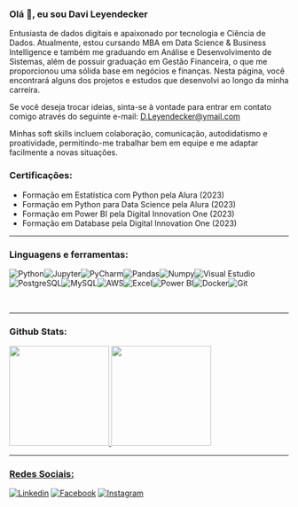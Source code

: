 ### Olá 🖖, eu sou **Davi Leyendecker**

Entusiasta de dados digitais e apaixonado por tecnologia e Ciência de Dados. Atualmente, estou cursando MBA em Data Science & Business Intelligence e também me graduando em Análise e Desenvolvimento de Sistemas, além de possuir graduação em Gestão Financeira, o que me proporcionou uma sólida base em negócios e finanças. Nesta página, você encontrará alguns dos projetos e estudos que desenvolvi ao longo da minha carreira.

Se você deseja trocar ideias, sinta-se à vontade para entrar em contato comigo através do seguinte e-mail: D.Leyendecker@ymail.com

Minhas soft skills incluem colaboração, comunicação, autodidatismo e proatividade, permitindo-me trabalhar bem em equipe e me adaptar facilmente a novas situações.


### Certificações:
- Formação em Estatística com Python pela Alura (2023)
- Formação em Python para Data Science pela Alura (2023)
- Formação em Power BI pela Digital Innovation One (2023)
- Formação em Database pela Digital Innovation One (2023)
  
___
### Linguagens e ferramentas:

![Python](https://img.shields.io/badge/Python-FFD43B?style=for-the-badge&logo=python&logoColor=blue)![Jupyter](	https://img.shields.io/badge/Jupyter-F37626.svg?&style=for-the-badge&logo=Jupyter&logoColor=white)![PyCharm](https://img.shields.io/badge/PyCharm-000000.svg?&style=for-the-badge&logo=PyCharm&logoColor=white)![Pandas](https://img.shields.io/badge/Pandas-2C2D72?style=for-the-badge&logo=pandas&logoColor=white)![Numpy](https://img.shields.io/badge/Numpy-777BB4?style=for-the-badge&logo=numpy&logoColor=white)![Visual Estudio](https://img.shields.io/badge/VSCode-0078D4?style=for-the-badge&logo=visual%20studio%20code&logoColor=white)![PostgreSQL](https://img.shields.io/badge/PostgreSQL-316192?style=for-the-badge&logo=postgresql&logoColor=white)![MySQL](https://img.shields.io/badge/MySQL-005C84?style=for-the-badge&logo=mysql&logoColor=white)![AWS](https://img.shields.io/badge/Amazon_AWS-FF9900?style=for-the-badge&logo=amazonaws&logoColor=white)![Excel](https://img.shields.io/badge/Microsoft_Excel-217346?style=for-the-badge&logo=microsoft-excel&logoColor=white)![Power BI](https://img.shields.io/badge/PowerBI-F2C811?style=for-the-badge&logo=Power%20BI&logoColor=white)![Docker](https://img.shields.io/badge/Docker-2CA5E0?style=for-the-badge&logo=docker&logoColor=white)![Git](https://img.shields.io/badge/GIT-E44C30?style=for-the-badge&logo=git&logoColor=white)

<br>

___
<h3> Github Stats: <br></h3>
  
<div>
  <a href="[https://github.com/DLeyendecker](https://github.com/DLeyendecker)"> 
  <img height="180em" src="https://github-readme-stats.vercel.app/api?username=DLeyendecker&show_icons=true&theme=dark&include_all_commits=true&count_private=true"/>
  <img height="180em" src="https://github-readme-stats.vercel.app/api/top-langs/?username=DLeyendecker&layout=compact&langs_count=16&theme=dark"/>
</div>


___

### Redes Sociais:

[![Linkedin](https://img.shields.io/badge/LinkedIn-0077B5?style=for-the-badge&logo=linkedin&logoColor=white)](https://www.linkedin.com/in/davileyendecker/)
[![Facebook](	https://img.shields.io/badge/Facebook-1877F2?style=for-the-badge&logo=facebook&logoColor=white)](https://www.facebook.com/david.leyendecker.3)
[![Instagram](https://img.shields.io/badge/Instagram-E4405F?style=for-the-badge&logo=instagram&logoColor=white)](https://www.instagram.com/dleyendecker/)
 


